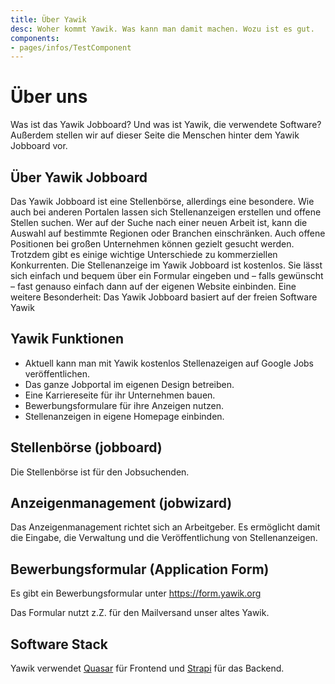 ```yaml
---
title: Über Yawik
desc: Woher kommt Yawik. Was kann man damit machen. Wozu ist es gut.
components:
- pages/infos/TestComponent
---
```


# Über uns
Was ist das Yawik Jobboard? Und was ist Yawik, die verwendete Software? Außerdem stellen wir auf dieser Seite die Menschen hinter dem 
Yawik Jobboard vor. 

## Über Yawik Jobboard
Das Yawik Jobboard ist eine Stellenbörse, allerdings eine besondere. Wie auch bei anderen Portalen lassen sich Stellenanzeigen erstellen und offene Stellen suchen. Wer auf der Suche nach einer neuen Arbeit ist, kann die Auswahl auf bestimmte Regionen oder Branchen einschränken. Auch offene Positionen bei großen Unternehmen können gezielt gesucht werden. 
Trotzdem gibt es einige wichtige Unterschiede zu kommerziellen Konkurrenten. Die Stellenanzeige im Yawik Jobboard ist kostenlos. Sie lässt sich einfach und bequem über ein Formular eingeben und – falls gewünscht – fast genauso einfach dann auf der eigenen Website einbinden. Eine weitere Besonderheit: Das Yawik Jobboard basiert auf der freien Software Yawik

## Yawik Funktionen

- Aktuell kann man mit Yawik kostenlos Stellenazeigen auf Google Jobs veröffentlichen.
- Das ganze Jobportal im eigenen Design betreiben.
- Eine Karriereseite für ihr Unternehmen bauen.
- Bewerbungsformulare für ihre Anzeigen nutzen.
- Stellenanzeigen in eigene Homepage einbinden.

## Stellenbörse (jobboard)

Die Stellenbörse ist für den Jobsuchenden.

## Anzeigenmanagement (jobwizard)

Das Anzeigenmanagement richtet sich an Arbeitgeber. Es ermöglicht damit die Eingabe, die Verwaltung und die Veröffentlichung von Stellenanzeigen.

## Bewerbungsformular (Application Form)

Es gibt ein Bewerbungsformular unter https://form.yawik.org

Das Formular nutzt z.Z. für den Mailversand unser altes Yawik.


## Software Stack

Yawik verwendet [Quasar](https://quasar.dev) für Frontend und [Strapi](https://strapi.io) für das Backend.
